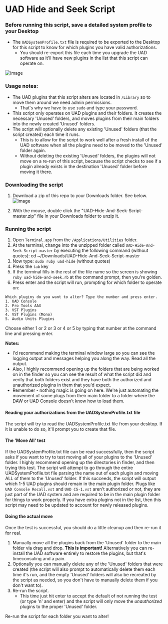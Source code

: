 # UAD Hide and Seek Script

### Before running this script, save a detailed system profile to your Desktop

* The `UADSystemProfile.txt` file is required to be exported to the Desktop for this script to know for which plugins you have valid authorizations.
  * You should re-export this file each time you upgrade the UAD software as it'll have new plugins in the list that this script can operate on.

![image](https://user-images.githubusercontent.com/4521/69005051-c391d680-08e1-11ea-8cf7-d85fa5af8fac.png)

### Usage notes:

* The UAD plugins that this script alters are located in `/Library` so to move them around we need admin permissions.
  * That's why we have to use `sudo` and type your password.
* This script only operates on UAD plugins and their folders. It creates the necessary 'Unused' folders, and moves plugins from their main folders into the newly created 'Unused' folders.
* The script will optionally delete any existing 'Unused' folders (that the script created) each time it runs. 
  * This is to allow for the script to work well after a fresh install of the UAD software when all the plugins need to be moved to the 'Unused' folder again. 
  * Without deleting the existing 'Unused' folders, the plugins will not move on a re-run of this script, because the script checks to see if a plugin already exists in the destination 'Unused' folder before moving it there.

### Downloading the script

1. Download a zip of this repo to your Downloads folder. See below.
    ![image](https://user-images.githubusercontent.com/4521/69011535-06c76600-0931-11ea-8d8b-1df3e5faa342.png)

1. With the mouse, double click the "UAD-Hide-And-Seek-Script-master.zip" file in your Downloads folder to unzip it.

### Running the script

1. Open `Terminal.app` from the `/Applications/Utilities` folder.
1. At the terminal, change into the unzipped folder called `UAD-Hide-And-Seek-Script-master` by executing the following command (without quotes):
    cd ~/Downloads/UAD-Hide-And-Seek-Script-master
1. Now type: `sudo ruby uad-hide` (without quotes)
1. Press the `tab` key
1. If the terminal fills in the rest of the file name so the screen is showing `ruby uad-hide-and-seek.rb` at the command prompt, then you're golden.
1. Press enter and the script will run, prompting for which folder to operate on:

```
Which plugins do you want to alter? Type the number and press enter.
1. UAD Console
2. Pro Tools AAX
3. VST Plugins
4. VST Plugins (Mono)
5. Audio Units Plugins
```

Choose either 1 or 2 or 3 or 4 or 5 by typing that number at the command line and pressing enter.

**Notes:**
  * I'd recommend making the terminal window large so you can see the logging output and messages helping you along the way. Read all the output.
  * Also, I highly recommend opening up the folders that are being worked on in the finder so you can see the result of what the script did and verify that both folders exist and they have both the authorized and unauthorized plugins in them that you'd expect.
  * Remember - nothing magic is going on here. We're just automating the movement of some plugs from their main folder to a folder where the DAW or UAD Console doesn't know how to load them.


#### Reading your authorizations from the UADSystemProfile.txt file
The script will try to read the UADSystemProfile.txt file from your desktop. If it is unable to do so, it'll prompt you to create that file.

#### The 'Move All' test
If the UADSystemProfile.txt file can be read successfully, then the script asks if you want to try to test moving all of your plugins to the 'Unused' folder. I highly recommend opening up the directories in finder, and then trying this test. The script will attempt to go through the entire UADSystemProfile.txt file parsing the name out of each plugin and moving ALL of them to the 'Unused' folder. If this succeeds, the script will output which 1-5 UAD plugins should remain in the main plugin folder. Plugs like `UAD Console Recall.vst` and `UAD CS-1.vst` aren't authorized or not, they are just part of the UAD system and are required to be in the main plugin folder for things to work properly. If you have extra plugins not in the list, then this script may need to be updated to account for newly released plugins.

#### Doing the actual move
Once the test is successful, you should do a little cleanup and then re-run it for real. 

1. Manually move all the plugins back from the 'Unused' folder to the main folder via drag and drop. **This is important!** Alternatively you can re-install the UAD software entirely to restore the plugins, but that's timeconsuling and a pain.
1. Optionally you can manually delete any of the 'Unused' folders that were created (the script will also prompt to automatically delete them each time it's run, and the empty 'Unused' folders will also be recreated by the script as needed, so you don't have to manually delete them if you don't want to).
1. Re-run the script. 
    * This time just hit enter to accept the default of not running the test (or type 'n' and enter) and the script will only move the _unauthorized_ plugins to the proper 'Unused' folder.

Re-run the script for each folder you want to alter!
